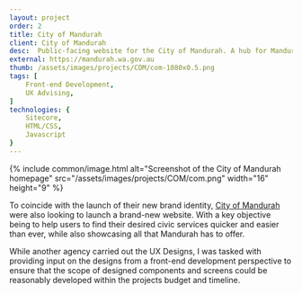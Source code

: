 ```yaml
---
layout: project
order: 2
title: City of Mandurah
client: City of Mandurah
desc:  Public-facing website for the City of Mandurah. A hub for Mandurah's local resources, news, and public events.
external: https://mandurah.wa.gov.au
thumb: /assets/images/projects/COM/com-1080x0.5.png
tags: [
    Front-end Development,
    UX Advising,
]
technologies: {
    Sitecore,
    HTML/CSS,
    Javascript
}
---
```


{% include common/image.html alt="Screenshot of the City of Mandurah homepage" src="/assets/images/projects/COM/com.png" width="16" height="9" %}

To coincide with the launch of their new brand identity, [City of Mandurah](https://www.mandurah.wa.gov.au/) were also looking to launch a brand-new website. With a key objective being to help users to find their desired civic services quicker and easier than ever, while also showcasing all that Mandurah has to offer.

While another agency carried out the UX Designs, I was tasked with providing input on the designs from a front-end development perspective to ensure that the scope of designed components and screens could be reasonably developed within the projects budget and timeline.